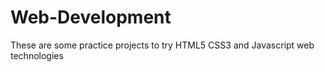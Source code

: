 # Web-Development

These are some practice projects to try HTML5 CSS3 and Javascript web technologies

